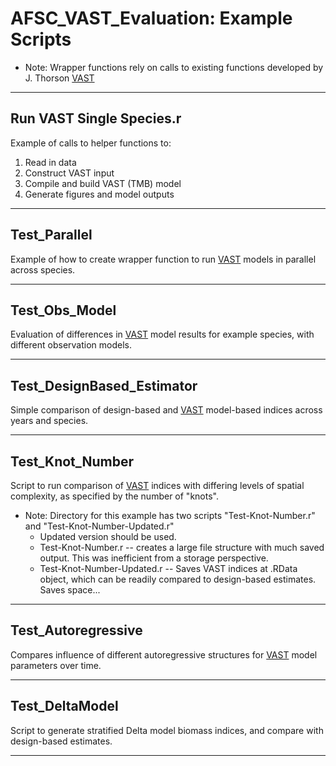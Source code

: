 # AFSC_VAST_Evaluation: Example Scripts

*	Note: Wrapper functions rely on calls to existing functions developed by J. Thorson [VAST](https://github.com/James-Thorson/VAST)


***
## Run VAST Single Species.r
Example of calls to helper functions to:
1.  Read in data
2.  Construct VAST input
3.  Compile and build VAST (TMB) model
4.  Generate figures and model outputs

***
## Test_Parallel
Example of how to create wrapper function to run [VAST](https://github.com/James-Thorson/VAST) models in parallel across species.

***
## Test_Obs_Model
Evaluation of differences in [VAST](https://github.com/James-Thorson/VAST) model results for example species, with different observation models.

***
## Test_DesignBased_Estimator
Simple comparison of design-based and [VAST](https://github.com/James-Thorson/VAST) model-based indices across years and species. 

***
## Test_Knot_Number
Script to run comparison of [VAST](https://github.com/James-Thorson/VAST) indices with differing levels of spatial complexity, as specified by the number of "knots".
* Note: Directory for this example has two scripts "Test-Knot-Number.r" and "Test-Knot-Number-Updated.r"
    + Updated version should be used.
    + Test-Knot-Number.r -- creates a large file structure with much saved output. This was inefficient from a storage perspective.
    + Test-Knot-Number-Updated.r -- Saves VAST indices at .RData object, which can be readily compared to design-based estimates. Saves space...

***
## Test_Autoregressive
Compares influence of different autoregressive structures for [VAST](https://github.com/James-Thorson/VAST) model parameters over time.
    
***
## Test_DeltaModel
Script to generate stratified Delta model biomass indices, and compare with design-based estimates.

***

